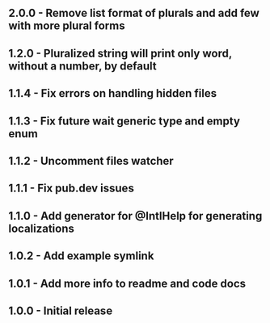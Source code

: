## 2.0.0 - Remove list format of plurals and add few with more plural forms
## 1.2.0 - Pluralized string will print only word, without a number, by default
## 1.1.4 - Fix errors on handling hidden files
## 1.1.3 - Fix future wait generic type and empty enum
## 1.1.2 - Uncomment files watcher
## 1.1.1 - Fix pub.dev issues
## 1.1.0 - Add generator for @IntlHelp for generating localizations
## 1.0.2 - Add example symlink
## 1.0.1 - Add more info to readme and code docs
## 1.0.0 - Initial release
